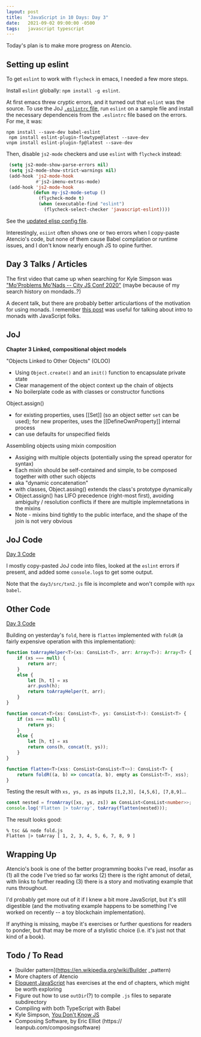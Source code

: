 ```yaml
---
layout: post
title:  "JavaScript in 10 Days: Day 3"
date:   2021-09-02 09:00:00 -0500
tags:   javascript typescript
---
```


Today's plan is to make more progress on Atencio.

## Setting up eslint

To get  `eslint` to work with `flycheck` in emacs, I needed a few more steps.

Install `eslint` globally: `npm install -g eslint`.

At first emacs threw cryptic errors, and it turned out that `eslint` was the source. To use the JoJ [`.eslintrc` file](https://github.com/tkuriyama/learn-js/blob/master/joj/.eslintrc), run `eslint` on a sample file and install the necessary dependenceis from the `.eslintrc` file based on the errors. For me, it was:

```node
npm install --save-dev babel-eslint 
 npm install eslint-plugin-flowtype@latest --save-dev
vnpm install eslint-plugin-fp@latest --save-dev
```

Then, disable `js2-mode` checkers and use `eslint` with `flycheck` instead:

```lisp
 (setq js2-mode-show-parse-errors nil)
 (setq js2-mode-show-strict-warnings nil)
 (add-hook 'js2-mode-hook
           #'js2-imenu-extras-mode)
 (add-hook 'js2-mode-hook
          (defun my-js2-mode-setup ()
            (flycheck-mode t)
            (when (executable-find "eslint")
              (flycheck-select-checker 'javascript-eslint))))
```

See the [updated elisp config file](https://gist.github.com/tkuriyama/9dc372fdf7069744e3def37a6c8f8087).

Interestingly, `esiint` often shows one or two errors when I copy-paste Atencio's code, but none of them cause Babel compilation or runtime issues, and I don't know nearly enough JS to opine further.


## Day 3 Talks / Articles

The first video that came up when searching for Kyle Simpson was ["Mo'Problems Mo'Nads -- City JS Conf 2020"](https://www.youtube.com/watch?v=TKJPwRLQwsA) (maybe because of my search history on mondads..?)

A decent talk, but there are probably better articulartions of the motivation for using monads. I remember [this post](https://blog.jcoglan.com/2011/03/05/translation-from-haskell-to-javascript-of-selected-portions-of-the-best-introduction-to-monads-ive-ever-read/) was useful for talking about intro to monads with JavaScript folks. 


## JoJ

**Chapter 3 Linked, compositional object models**

"Objects Linked to Other Objects" (OLOO)

- Using `Object.create()` and an `init()` function to encapsulate private state
- Clear management of the object context up the chain of objects
- No boilerplate code as with classes or constructor functions

Object.assign()

- for existing properties, uses [[Set]] (so an object setter `set` can be used); for new properites, uses the [[DefineOwnProperty]] internal process
- can use defaults for unspecified fields

Assembling objects using mixin composition

- Assiging with multiple objects (potentially using the spread operator for syntax)
- Each mixin should be self-contained and simple, to be composed together with other such objects
- aka "dynamic concatenation"
- with classes, Object.assing() extends the class's prototype dynamically
- Object.assign() has LIFO precedence (right-most first), avoiding ambiguity / resolution conflicts if there are multiple implemnetations in the mixins
- Note - mixins bind tightly to the public interface, and the shape of the join is not very obvious


## JoJ Code

[Day 3 Code](https://github.com/tkuriyama/learn-js/tree/master/joj/day3)

I mostly copy-pasted JoJ code into files, looked at the `eslint` errors if present, and added some `console.log`s to get some output.

Note that the `day3/src/txn2.js` file is incomplete and won't compile with `npx babel`.


## Other Code

[Day 3 Code](https://github.com/tkuriyama/learn-js/tree/master/snippets/day3)

Building on yesterday's `fold`, here is `flatten` implemented with `foldR` (a fairly expensive operation with this implementation):

```typescript
function toArrayHelper<T>(xs: ConsList<T>, arr: Array<T>): Array<T> {
    if (xs === null) {
        return arr;
    }
    else {
        let [h, t] = xs
        arr.push(h);
        return toArrayHelper(t, arr);
    }
}

function concat<T>(xs: ConsList<T>, ys: ConsList<T>): ConsList<T> {
    if (xs === null) {
        return ys;
    }
    else {
        let [h, t] = xs
        return cons(h, concat(t, ys));
    }
}

function flatten<T>(xss: ConsList<ConsList<T>>): ConsList<T> {
    return foldR((a, b) => concat(a, b), empty as ConsList<T>, xss);
}
```

Testing the result with `xs, ys, zs` as inputs `[1,2,3], [4,5,6], [7,8,9]`...

```typescript
const nested = fromArray([xs, ys, zs]) as ConsList<ConsList<number>>;
console.log('Flatten |> toArray', toArray(flatten(nested)));
```

The result looks good:

```shell
% tsc && node fold.js
Flatten |> toArray [ 1, 2, 3, 4, 5, 6, 7, 8, 9 ]
```


## Wrapping Up

Atencio's book is one of the better programming books I've read, insofar as (1) all the code I've tried so far works (2) there is the right amonut of detail, with links to further reading (3) there is a story and motivating example that runs throughout.

I'd probably get more out of it if I knew a bit more JavaScript, but it's still digestible (and the motivating example happens to be something I've worked on recently -- a toy blockchain implementation).

If anything is missing, maybe it's exercises or further questions for readers to ponder, but that may be more of a stylistic choice (i.e. it's just not that kind of a book).


## Todo / To Read
- [builder pattern](https://en.wikipedia.org/wiki/Builder _pattern)
- More chapters of  Atencio
- [Eloquent JavaScript](https://eloquentjavascript.net/) has exercises at the end of chapters, which might be worth exploring
- Figure out how to use `outDir`(?) to compile `.js` files to separate subdirectory
- Compiling with both TypeScript with Babel
- Kyle Simpson, [You Don't Know JS](https://github.com/getify/You-Dont-Know-JS/tree/1st-ed)
- Composing Software, by Eric Elliot (https:// leanpub.com/composingsoftware)
